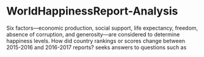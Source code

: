 # WorldHappinessReport-Analysis
Six factors—economic production, social support, life expectancy, freedom, absence of corruption, and generosity—are considered to determine happiness levels. How did country rankings or scores change between 2015-2016 and 2016-2017 reports? seeks answers to questions such as
